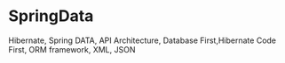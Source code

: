 # SpringData
Hibernate, Spring DATA, API Architecture, Database First,Hibernate Code First, ORM framework,  XML, JSON
